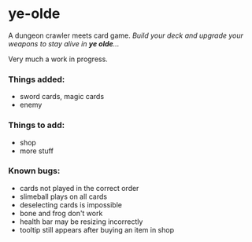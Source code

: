 # ye-olde

A dungeon crawler meets card game. *Build your deck and upgrade your weapons to stay alive in **ye olde**...*

Very much a work in progress.

### Things added:

* sword cards, magic cards
* enemy

### Things to add:

* shop
* more stuff

### Known bugs:

* cards not played in the correct order
* slimeball plays on all cards
* deselecting cards is impossible
* bone and frog don't work
* health bar may be resizing incorrectly
* tooltip still appears after buying an item in shop